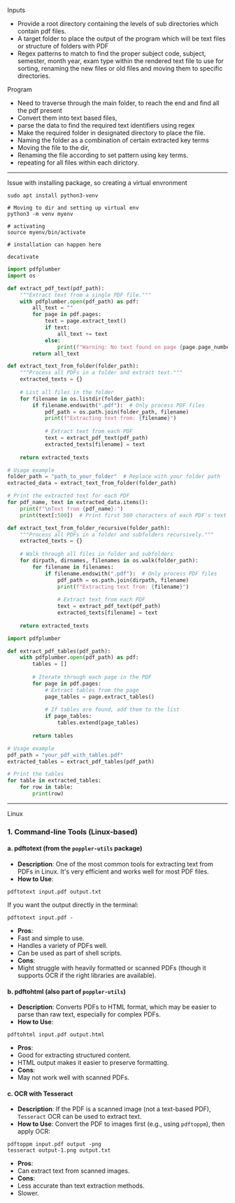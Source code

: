 
Inputs
* Provide a root directory containing the levels of sub directories which contain pdf files.
* A target folder to place the output of the program which will be text files or structure of folders with PDF
* Regex patterns to match to find the proper subject code, subject, semester, month year, exam type within the rendered text file to use for sorting, renaming the new files or old files and moving them to specific directories.

Program 
* Need to traverse through the main folder, to reach the end and find all the pdf present
* Convert them into text based files,
* parse the data to find the required text identifiers using regex
* Make the required folder in designated directory to place the file.
* Naming the folder as a combination of certain extracted key terms
* Moving the file to the dir, 
* Renaming the file according to set pattern using key terms.
* repeating for all files within each dirictory.








___
Issue with installing package, so creating a virtual envronment
```
sudo apt install python3-venv

# Moving to dir and setting up virtual env
python3 -m venv myenv

# activating
source myenv/bin/activate

# installation can happen here

decativate
```

```python
import pdfplumber
import os

def extract_pdf_text(pdf_path):
    """Extract text from a single PDF file."""
    with pdfplumber.open(pdf_path) as pdf:
        all_text = ""
        for page in pdf.pages:
            text = page.extract_text()
            if text:
                all_text += text
            else:
                print(f"Warning: No text found on page {page.page_number}")
        return all_text

def extract_text_from_folder(folder_path):
    """Process all PDFs in a folder and extract text."""
    extracted_texts = {}
    
    # List all files in the folder
    for filename in os.listdir(folder_path):
        if filename.endswith(".pdf"):  # Only process PDF files
            pdf_path = os.path.join(folder_path, filename)
            print(f"Extracting text from: {filename}")
            
            # Extract text from each PDF
            text = extract_pdf_text(pdf_path)
            extracted_texts[filename] = text
    
    return extracted_texts

# Usage example
folder_path = "path_to_your_folder"  # Replace with your folder path
extracted_data = extract_text_from_folder(folder_path)

# Print the extracted text for each PDF
for pdf_name, text in extracted_data.items():
    print(f"\nText from {pdf_name}:")
    print(text[:500])  # Print first 500 characters of each PDF's text for brevity


```

```python
def extract_text_from_folder_recursive(folder_path):
    """Process all PDFs in a folder and subfolders recursively."""
    extracted_texts = {}
    
    # Walk through all files in folder and subfolders
    for dirpath, dirnames, filenames in os.walk(folder_path):
        for filename in filenames:
            if filename.endswith(".pdf"):  # Only process PDF files
                pdf_path = os.path.join(dirpath, filename)
                print(f"Extracting text from: {filename}")
                
                # Extract text from each PDF
                text = extract_pdf_text(pdf_path)
                extracted_texts[filename] = text
    
    return extracted_texts

```

```python
import pdfplumber

def extract_pdf_tables(pdf_path):
    with pdfplumber.open(pdf_path) as pdf:
        tables = []
        
        # Iterate through each page in the PDF
        for page in pdf.pages:
            # Extract tables from the page
            page_tables = page.extract_tables()
            
            # If tables are found, add them to the list
            if page_tables:
                tables.extend(page_tables)
        
        return tables

# Usage example
pdf_path = "your_pdf_with_tables.pdf"
extracted_tables = extract_pdf_tables(pdf_path)

# Print the tables
for table in extracted_tables:
    for row in table:
        print(row)

```
____

Linux 


### 1. **Command-line Tools (Linux-based)**

#### a. **pdftotext** (from the `poppler-utils` package)

- **Description**: One of the most common tools for extracting text from PDFs in Linux. It's very efficient and works well for most PDF files.
- **How to Use**:

```
pdftotext input.pdf output.txt
```

If you want the output directly in the terminal:

```
pdftotext input.pdf -
```

- **Pros**:
- Fast and simple to use.
- Handles a variety of PDFs well.
- Can be used as part of shell scripts.
- **Cons**:
- Might struggle with heavily formatted or scanned PDFs (though it supports OCR if the right libraries are available).

#### b. **pdftohtml** (also part of `poppler-utils`)

- **Description**: Converts PDFs to HTML format, which may be easier to parse than raw text, especially for complex PDFs.
- **How to Use**:

```
pdftohtml input.pdf output.html
```

- **Pros**:
- Good for extracting structured content.
- HTML output makes it easier to preserve formatting.
- **Cons**:
- May not work well with scanned PDFs.

#### c. **OCR with Tesseract**

- **Description**: If the PDF is a scanned image (not a text-based PDF), `Tesseract` OCR can be used to extract text.
- **How to Use**: Convert the PDF to images first (e.g., using `pdftoppm`), then apply OCR:

```
pdftoppm input.pdf output -png
tesseract output-1.png output.txt
```

- **Pros**:
- Can extract text from scanned images.
- **Cons**:
- Less accurate than text extraction methods.
- Slower.

